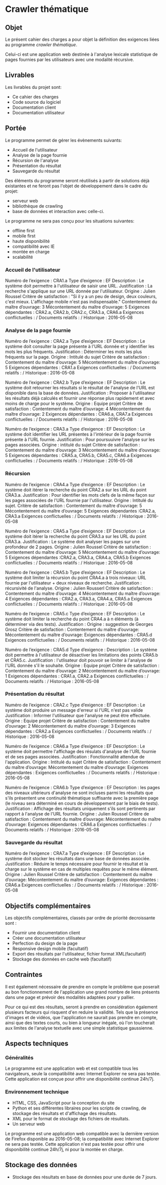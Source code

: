 # Crawler thématique

## Objet

Le présent cahier des charges a pour objet la définition des exigences liées au programme *crawler thématique*.

Celui-ci est une application web destinée à l'analyse lexicale statistique de pages fournies par les utilisateurs avec une modalité récursive.

## Livrables

Les livrables du projet sont:

* Ce cahier des charges
* Code source du logiciel
* Documentation client
* Documentation utilisateur

## Portée

Le programme permet de gérer les évènements suivants:

* Accueil de l'utilisateur
* Analyse de la page fournie
* Récursion de l'analyse
* Présentation du résultat
* Sauvegarde du résultat

Des éléments du programme seront réutilisés à partir de solutions déjà existantes et ne feront pas l'objet de développement dans le cadre du projet:

* serveur web
* bibliothèque de crawling
* base de données et interaction avec celle-ci.

Le programme ne sera pas conçu pour les situations suivantes:

* offline first
* mobile first
* haute disponibilité
* compatibilité avec IE
* montée en charge
* scalabilité

### Accueil de l'utilisateur

Numéro de l’exigence : CRA1.a
Type d’exigence : EF
Description : Le système doit permettre à l'utilisateur de saisir une URL.
Justification : La recherche s'applique sur une URL donnée par l'utilisateur.
Origine : Julien Roussel
Critère de satisfaction : "Si il y a un peu de design, deux couleurs, c'est mieux. L'affichage mobile n'est pas indispensable."
Contentement du maître d’ouvrage: 3
Mécontentement du maître d’ouvrage: 5
Exigences dépendantes : CRA2.a, CRA2.b, CRA2.c, CRA3.a, CRA6.a
Exigences conflictuelles : /
Documents relatifs : /
Historique : 2016-05-08

### Analyse de la page fournie

Numéro de l’exigence : CRA2.a
Type d’exigence : EF
Description : Le système doit consulter la page présente à l'URL donnée et y identifier les mots les plus fréquents.
Justification : Déterminer les mots les plus fréquents sur la page.
Origine : Intitulé du sujet
Critère de satisfaction :
Contentement du maître d’ouvrage: 5
Mécontentement du maître d’ouvrage: 5
Exigences dépendantes : CRA1.a
Exigences conflictuelles : /
Documents relatifs : /
Historique : 2016-05-08

Numéro de l’exigence : CRA2.b
Type d’exigence : EF
Description : Le système doit retourner les résultats si le résultat de l'analyse de l'URL est disponible dans la base de données.
Justification : Proposer à l'utilisateur les résultats déjà calculés et fournir une réponse plus rapidement et avec moins de charge pour le système.
Origine : Equipe projet
Critère de satisfaction :
Contentement du maître d’ouvrage: 4
Mécontentement du maître d’ouvrage: 2
Exigences dépendantes : CRA6.a, CRA7.a
Exigences conflictuelles : /
Documents relatifs : /
Historique : 2016-05-08


Numéro de l’exigence : CRA3.a
Type d’exigence : EF
Description : Le système doit identifier les URL présentes à l'intérieur de la page fournie présente à l'URL fournie.
Justification : Pour poursuuivre l'analyse sur les pages associées.
Origine : intitulé du sujet
Critère de satisfaction :
Contentement du maître d’ouvrage: 3
Mécontentement du maître d’ouvrage: 5
Exigences dépendantes : CRA5.a, CRA5.b, CRA5.c, CRA6.a
Exigences conflictuelles : /
Documents relatifs : /
Historique : 2016-05-08

### Récursion

Numéro de l’exigence : CRA4.a
Type d’exigence : EF
Description : Le système doit itérer la recherche du point CRA2.a sur les URL du point CRA3.a.
Justification : Pour identifier les mots clefs de la même façon sur les pages associées de l'URL fournie par l'utilisateur.
Origine : Intitulé du sujet.
Critère de satisfaction :
Contentement du maître d’ouvrage: 5
Mécontentement du maître d’ouvrage: 5
Exigences dépendantes :CRA2.a, CRA3.a
Exigences conflictuelles : /
Documents relatifs : /
Historique : 2016-05-08

Numéro de l’exigence : CRA5.a
Type d’exigence : EF
Description : Le système doit itérer la recherche du point CRA3.a sur les URL du point CRA3.a.
Justification : Le système doit analyser les pages sur une profondeur de 2 pages.
Origine : Julien Roussel
Critère de satisfaction :
Contentement du maître d’ouvrage: 5
Mécontentement du maître d’ouvrage: 5
Exigences dépendantes :CRA2.a, CRA3.a, CRA4.a, CRA5.b
Exigences conflictuelles : /
Documents relatifs : /
Historique : 2016-05-08


Numéro de l’exigence : CRA5.b
Type d’exigence : EF
Description : Le système doit limiter la récursion du point CRA4.a à trois niveaux: URL fournie par l'utilisateur + deux niveaux de recherche.
Justification : récursivité de l'analyse.
Origine : Julien Rousserl
Critère de satisfaction :
Contentement du maître d’ouvrage: 4
Mécontentement du maître d’ouvrage: 4
Exigences dépendantes : CRA2.a, CRA3.a, CRA4.a, CRA5.a
Exigences conflictuelles : /
Documents relatifs : /
Historique : 2016-05-08


Numéro de l’exigence : CRA5.c
Type d’exigence : EF
Description : Le système doit limiter la recherche du point CRA4.a à n éléments (à déterminer via des tests).
Justification :
Origine : suggestion de Georges Grosz
Critère de satisfaction :
Contentement du maître d’ouvrage:
Mécontentement du maître d’ouvrage:
Exigences dépendantes : CRA5.d
Exigences conflictuelles : /
Documents relatifs : /
Historique : 2016-05-08


Numéro de l’exigence : CRA5.d
Type d’exigence :
Description : Le système doit permettre à l'utilisateur de désactiver les limitations des points CRA5.b et CRA5.c.
Justification : l'utlisateur doit pouvoir se limiter à l'analyse de l'URL donnée s'il le souhaite.
Origine : Equipe projet
Critère de satisfaction :
Contentement du maître d’ouvrage: 2
Mécontentement du maître d’ouvrage: 1
Exigences dépendantes : CRA1.a, CRA2.a
Exigences conflictuelles : /
Documents relatifs : /
Historique : 2016-05-08

### Présentation du résultat

Numéro de l’exigence : CRA2.c
Type d’exigence : EF
Description : Le système doit produire un message d'erreur si l'URL n'est pas valide
Justification : Informer l'utilisateur que l'analyse ne peut être effectuée.
Origine : Equipe projet
Critère de satisfaction :
Contentement du maître d’ouvrage: 2
Mécontentement du maître d’ouvrage: 3
Exigences dépendantes : CRA2.a
Exigences conflictuelles : /
Documents relatifs : /
Historique : 2016-05-08

Numéro de l’exigence : CRA6.a
Type d’exigence : EF
Description : Le système doit permettre l'affichage des résulats d'analyse de l'URL fournie et de ses pages associées.
Justification : Fonctionnalité attendue de l'application.
Origine : Intitulé du sujet
Critère de satisfaction :
Contentement du maître d’ouvrage:
Mécontentement du maître d’ouvrage:
Exigences dépendantes :
Exigences conflictuelles : /
Documents relatifs : /
Historique : 2016-05-08

Numéro de l’exigence : CRA6.b
Type d’exigence : EF
Description : les pages des niveaux ultérieurs d'analyse ne sont incluses parmi les résultats que s'ils présentent une continuité thématique suffisante avec la première page (le niveau sera déterminé en cours de développement par le biais de tests).
Justification : Affichage des résultats uniquement s'ils sont pertinents par rapport à l'analyse de l'URL fournie.
Origine : Julien Roussel
Critère de satisfaction :
Contentement du maître d’ouvrage:
Mécontentement du maître d’ouvrage:
Exigences dépendantes : CRA6.a
Exigences conflictuelles : /
Documents relatifs : /
Historique : 2016-05-08

### Sauvegarde du résultat

Numéro de l’exigence : CRA7.a
Type d’exigence : EF
Description : Le système doit stocker les résultats dans une base de données associée.
Justification : Réduire le temps nécessaire pour fournir le résultat et la charge sur le système en cas de multiples requêtes pour le même élément.
Origine : Julien Roussel
Critère de satisfaction :
Contentement du maître d’ouvrage:
Mécontentement du maître d’ouvrage:
Exigences dépendantes : CRA6.a
Exigences conflictuelles : /
Documents relatifs : /
Historique : 2016-05-08


## Objectifs complémentaires

Les objectifs complémentaires, classés par ordre de priorité decroissante sont :

* Fournir une documentation client
* Créer une documentation utilisateur
* Perfection du design de la page
* Responsive design mobile (facultatif)
* Export des résultats par l'utilisateur, fichier format XML(facultatif)
* Stockage des données en cache web (facultatif)

## Contraintes

Il est également nécessaire de prendre en compte le problème que poserait au bon fonctionnement de l'application une grand nombre de liens présents dans une page et prévoir des modalités adaptées pour y pallier.

Pour ce qui est des résultats, seront à prendre en considération également plusieurs facteurs qui risquent d'en reduire la validité. Tels que la présence d'images et de vidéos, que l'application ne saurait pas prendre en compte, ainsi que des textes courts, ou bien à longueur inégale, où l'on toucherait aux limites de l'analyse textuelle avec une simple statistique gaussienne.


## Aspects techniques

### Généralités

Le programme est une application web et est compatible tous les navigateurs, seule la compatibilité avec Internet Explorer ne sera pas testée. Cette application est conçue pour offrir une disponibilité continue 24h/7j.

### Environnement technique

* HTML, CSS, JavaScript pour la conception du site
* Python et ses différentes libraires pour les scripts de crawling, de stockage des résultats et d'affichage des résultats.
* XML pour le format de stockage des fichiers de résultats.
* Un serveur web

Le programme est une application web compatible avec la dernière version de Firefox disponible au 2016-05-08; la compatibilité avec Internet Explorer ne sera pas testée. Cette application n'est pas testée pour offrir une disponibilité continue 24h/7j, ni pour la montée en charge.

## Stockage des données

* Stockage des résultats en base de données pour une durée de 7 jours.
